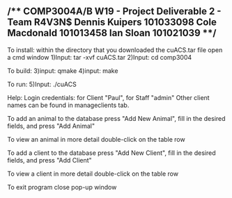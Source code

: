 /**
COMP3004A/B W19 - Project Deliverable 2 - Team R4V3N$
Dennis Kuipers  101033098
Cole Macdonald	101013458
Ian Sloan 		101021039
**/
--------------------------------------------------
To install:
  within the directory that you downloaded the cuACS.tar file open a cmd window
  1)Input:
  tar -xvf cuACS.tar
  2)Input:
  cd comp3004

To build:
  3)input:
  qmake
  4)input:
  make
  
To run: 
  5)Input:
  ./cuACS

Help:
Login credentials: for Client "Paul", for Staff "admin"
  Other client names can be found in manageclients tab.

To add an animal to the database press "Add New Animal",
  fill in the desired fields, and press "Add Animal"

To view an animal in more detail double-click on the table row

To add a client to the database press "Add New Client",
  fill in the desired fields, and press "Add Client"

To view a client in more detail double-click on the table row

To exit program close pop-up window


